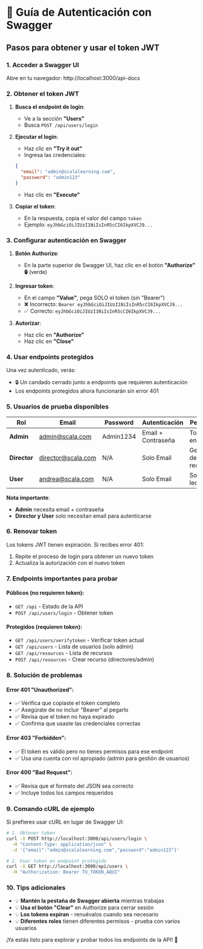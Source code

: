 # 🔐 Guía de Autenticación con Swagger

## Pasos para obtener y usar el token JWT

### 1. **Acceder a Swagger UI**
Abre en tu navegador: http://localhost:3000/api-docs

### 2. **Obtener el token JWT**

1. **Busca el endpoint de login**:
   - Ve a la sección **"Users"**
   - Busca `POST /api/users/login`

2. **Ejecutar el login**:
   - Haz clic en **"Try it out"**
   - Ingresa las credenciales:
   ```json
   {
     "email": "admin@scalalearning.com",
     "password": "admin123"
   }
   ```
   - Haz clic en **"Execute"**

3. **Copiar el token**:
   - En la respuesta, copia el valor del campo `token`
   - Ejemplo: `eyJhbGciOiJIUzI1NiIsInR5cCI6IkpXVCJ9...`

### 3. **Configurar autenticación en Swagger**

1. **Botón Authorize**:
   - En la parte superior de Swagger UI, haz clic en el botón **"Authorize" 🔒** (verde)

2. **Ingresar token**:
   - En el campo **"Value"**, pega SOLO el token (sin "Bearer")
   - ❌ Incorrecto: `Bearer eyJhbGciOiJIUzI1NiIsInR5cCI6IkpXVCJ9...`
   - ✅ Correcto: `eyJhbGciOiJIUzI1NiIsInR5cCI6IkpXVCJ9...`

3. **Autorizar**:
   - Haz clic en **"Authorize"**
   - Haz clic en **"Close"**

### 4. **Usar endpoints protegidos**

Una vez autenticado, verás:
- 🔒 Un candado cerrado junto a endpoints que requieren autenticación
- Los endpoints protegidos ahora funcionarán sin error 401

### 5. **Usuarios de prueba disponibles**

| Rol | Email | Password | Autenticación | Permisos |
|-----|-------|----------|---------------|-----------|
| **Admin** | admin@scala.com | Admin1234 | Email + Contraseña | Todos los endpoints |
| **Director** | director@scala.com | N/A | Solo Email | Gestión de recursos |
| **User** | andrea@scala.com | N/A | Solo Email | Solo lectura |

**Nota importante**: 
- **Admin** necesita email + contraseña
- **Director y User** solo necesitan email para autenticarse

### 6. **Renovar token**

Los tokens JWT tienen expiración. Si recibes error 401:
1. Repite el proceso de login para obtener un nuevo token
2. Actualiza la autorización con el nuevo token

### 7. **Endpoints importantes para probar**

#### **Públicos** (no requieren token):
- `GET /api` - Estado de la API
- `POST /api/users/login` - Obtener token

#### **Protegidos** (requieren token):
- `GET /api/users/verifytoken` - Verificar token actual
- `GET /api/users` - Lista de usuarios (solo admin)
- `GET /api/resources` - Lista de recursos
- `POST /api/resources` - Crear recurso (directores/admin)

### 8. **Solución de problemas**

#### Error 401 "Unauthorized":
- ✅ Verifica que copiaste el token completo
- ✅ Asegúrate de no incluir "Bearer" al pegarlo
- ✅ Revisa que el token no haya expirado
- ✅ Confirma que usaste las credenciales correctas

#### Error 403 "Forbidden":
- ✅ El token es válido pero no tienes permisos para ese endpoint
- ✅ Usa una cuenta con rol apropiado (admin para gestión de usuarios)

#### Error 400 "Bad Request":
- ✅ Revisa que el formato del JSON sea correcto
- ✅ Incluye todos los campos requeridos

### 9. **Comando cURL de ejemplo**

Si prefieres usar cURL en lugar de Swagger UI:

```bash
# 1. Obtener token
curl -X POST http://localhost:3000/api/users/login \
  -H "Content-Type: application/json" \
  -d '{"email":"admin@scalalearning.com","password":"admin123"}'

# 2. Usar token en endpoint protegido
curl -X GET http://localhost:3000/api/users \
  -H "Authorization: Bearer TU_TOKEN_AQUI"
```

### 10. **Tips adicionales**

- 💡 **Mantén la pestaña de Swagger abierta** mientras trabajas
- 💡 **Usa el botón "Clear"** en Authorize para cerrar sesión
- 💡 **Los tokens expiran** - renuévalos cuando sea necesario
- 💡 **Diferentes roles** tienen diferentes permisos - prueba con varios usuarios

¡Ya estás listo para explorar y probar todos los endpoints de la API! 🚀